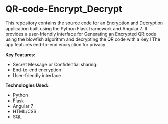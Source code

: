 # QR-code-Encrypt_Decrypt
This repository contains the source code for an Encryption and Decryption application built using the Python Flask framework and Angular 7. 
It provides a user-friendly interface for Generating an Encrypted QR code using the blowfish algorithm and decrypting the QR code with a Key.!
The app features end-to-end encryption for privacy

**Key Features:**
- Secret Message or Confidential sharing
- End-to-end encryption
- User-friendly interface

**Technologies Used:**
- Python
- Flask
- Angular 7
- HTML/CSS
- SQL
